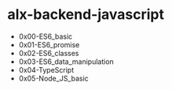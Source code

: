 # alx-backend-javascript

* 0x00-ES6_basic
* 0x01-ES6_promise
* 0x02-ES6_classes
* 0x03-ES6_data_manipulation
* 0x04-TypeScript
* 0x05-Node_JS_basic
